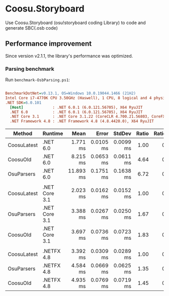 # Coosu.Storyboard
Use Coosu.Storyboard (osu!storyboard coding Library) to code and generate SBC(.osb code)

## Performance improvement

Since version v2.1.1, the library's performance was optimized. 
### Parsing benchmark
Run `benchmark-OsbParsing.ps1`:

``` ini

BenchmarkDotNet=v0.13.1, OS=Windows 10.0.19044.1466 (21H2)
Intel Core i7-4770K CPU 3.50GHz (Haswell), 1 CPU, 8 logical and 4 physical cores
.NET SDK=6.0.101
  [Host]             : .NET 6.0.1 (6.0.121.56705), X64 RyuJIT
  .NET 6.0           : .NET 6.0.1 (6.0.121.56705), X64 RyuJIT
  .NET Core 3.1      : .NET Core 3.1.22 (CoreCLR 4.700.21.56803, CoreFX 4.700.21.57101), X64 RyuJIT
  .NET Framework 4.8 : .NET Framework 4.8 (4.8.4420.0), X64 RyuJIT


```
|      Method |       Runtime |      Mean |     Error |    StdDev | Ratio | RatioSD |    Gen 0 |    Gen 1 | Allocated |
|------------ |-------------- |----------:|----------:|----------:|------:|--------:|---------:|---------:|----------:|
| CoosuLatest |      .NET 6.0 |  1.771 ms | 0.0105 ms | 0.0099 ms |  1.00 |    0.00 |  87.8906 |  42.9688 |    544 KB |
|    CoosuOld |      .NET 6.0 |  8.215 ms | 0.0653 ms | 0.0611 ms |  4.64 |    0.05 | 265.6250 | 125.0000 |  1,626 KB |
|  OsuParsers |      .NET 6.0 | 11.893 ms | 0.1751 ms | 0.1638 ms |  6.72 |    0.10 | 203.1250 |  93.7500 |  1,258 KB |
|             |               |           |           |           |       |         |          |          |           |
| CoosuLatest | .NET Core 3.1 |  2.023 ms | 0.0162 ms | 0.0152 ms |  1.00 |    0.00 |  89.8438 |  42.9688 |    543 KB |
|  OsuParsers | .NET Core 3.1 |  3.388 ms | 0.0267 ms | 0.0250 ms |  1.67 |    0.01 | 207.0313 | 101.5625 |  1,258 KB |
|    CoosuOld | .NET Core 3.1 |  3.697 ms | 0.0736 ms | 0.0723 ms |  1.83 |    0.04 | 265.6250 | 132.8125 |  1,626 KB |
|             |               |           |           |           |       |         |          |          |           |
| CoosuLatest |    .NETFX 4.8 |  3.392 ms | 0.0309 ms | 0.0289 ms |  1.00 |    0.00 | 152.3438 |  74.2188 |    922 KB |
|  OsuParsers |    .NETFX 4.8 |  4.584 ms | 0.0669 ms | 0.0625 ms |  1.35 |    0.02 | 273.4375 | 132.8125 |  1,669 KB |
|    CoosuOld |    .NETFX 4.8 |  4.935 ms | 0.0769 ms | 0.0719 ms |  1.45 |    0.02 | 343.7500 | 171.8750 |  2,102 KB |
